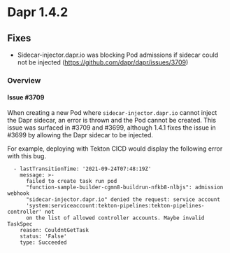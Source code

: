   
# Dapr 1.4.2

## Fixes

* Sidecar-injector.dapr.io was blocking Pod admissions if sidecar could not be injected (https://github.com/dapr/dapr/issues/3709)

### Overview

#### Issue #3709

When creating a new Pod where `sidecar-injector.dapr.io` cannot inject the Dapr sidecar, an error is thrown and the Pod cannot be created. This issue was surfaced in #3709 and #3699, although 1.4.1 fixes the issue in #3699 by allowing the Dapr sidecar to be injected.

For example, deploying with Tekton CICD would display the following error with this bug.
```
  - lastTransitionTime: '2021-09-24T07:48:19Z'
    message: >-
      failed to create task run pod
      "function-sample-builder-cgmn8-buildrun-nfkb8-nlbjs": admission webhook
      "sidecar-injector.dapr.io" denied the request: service account
      'system:serviceaccount:tekton-pipelines:tekton-pipelines-controller' not
      on the list of allowed controller accounts. Maybe invalid TaskSpec
    reason: CouldntGetTask
    status: 'False'
    type: Succeeded
```